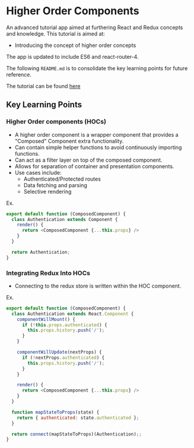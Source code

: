 # Higher Order Components

An advanced tutorial app aimed at furthering React and Redux concepts and knowledge. This tutorial is aimed at:
- Introducing the concept of higher order concepts

The app is updated to include ES6 and react-router-4.

The following `README.md` is to consolidate the key learning points for future reference.

The tutorial can be found [here](https://www.udemy.com/react-redux-tutorial/)

## Key Learning Points
### Higher Order components (HOCs)
- A higher order component is a wrapper component that provides a "Composed" Component extra functionality.
- Can contain simple helper functions to avoid continuously importing functions.
- Can act as a filter layer on top of the composed component.
- Allows for separation of container and presentation components.
- Use cases include:
  - Authenticated/Protected routes
  - Data fetching and parsing
  - Selective rendering

Ex.
```js
export default function (ComposedComponent) {
  class Authentication extends Component {
    render() {
      return <ComposedComponent {...this.props} />
    }
  }

  return Authentication;
}
```

### Integrating Redux Into HOCs
- Connecting to the redux store is written within the HOC component.


Ex.
```js
export default function (ComposedComponent) {
  class Authentication extends React.Component {
    componentWillMount() {
      if (!this.props.authenticated) {
        this.props.history.push('/');
      }
    }

    componentWillUpdate(nextProps) {
      if (!nextProps.authenticated) {
        this.props.history.push('/');
      }
    }

    render() {
      return <ComposedComponent {...this.props} />
    }
  }

  function mapStateToProps(state) {
    return { authenticated: state.authenticated };
  }

  return connect(mapStateToProps)(Authentication);;
}
```
